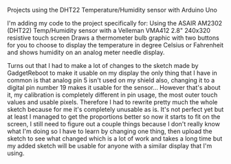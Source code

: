 Projects using the DHT22 Temperature/Humidity sensor with Arduino Uno

I'm adding my code to the project specifically for: 
Using the ASAIR AM2302 (DHT22) Temp/Humidity sensor with a Velleman VMA412 2.8" 240x320 resistive touch screen
Draws a thermometer bulb graphic with two buttons for you to choose to display the temperature in
degree Celsius or Fahrenheit and shows humidity on an analog meter needle display.

Turns out that I had to make a lot of changes to the sketch made by GadgetReboot to make it usable on my display
the only thing that I have in common is that analog pin 5 isn't used on my shield also, changing it to a digital pin number 19
makes it usable for the sensor... However that's about it, my calibration is completely different in pin usage, the most outer
touch values and usable pixels.
Therefore I had to rewrite pretty much the whole sketch because for me it's completely unusable as is.
It's not perfect yet but at least I managed to get the proportions better so now it starts to fit on the screen, 
I still need to figure out a couple things because I don't really know what I'm doing so I have to learn by changing one thing, 
then upload the sketch to see what changed which is a lot of work and takes a long time but my added sketch will be usable for 
anyone with a similar display that I'm using.
